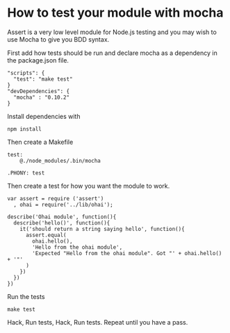 # How to test your module with mocha

Assert is a very low level module for Node.js testing and you may wish to use Mocha to give you BDD syntax. 

First add how tests should be run and declare mocha as a dependency in the package.json file.

    "scripts": {
      "test": "make test"
    }
    "devDependencies": {
      "mocha" : "0.10.2"
    }

Install dependencies with 

    npm install

Then create a Makefile

    test:
        @./node_modules/.bin/mocha 

    .PHONY: test

Then create a test for how you want the module to work.

    var assert = require ('assert')
      , ohai = require('../lib/ohai');

    describe('Ohai module', function(){
      describe('hello()', function(){
        it('should return a string saying hello', function(){
          assert.equal(
            ohai.hello(), 
            'Hello from the ohai module', 
            'Expected "Hello from the ohai module". Got "' + ohai.hello() + '"'
          )
        })
      })
    })

Run the tests

    make test

Hack, Run tests, Hack, Run tests. Repeat until you have a pass.

